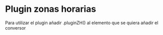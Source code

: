 # Plugin zonas horarias
Para utilizar el plugin añadir .pluginZH() al elemento que se quiera añadir el conversor
